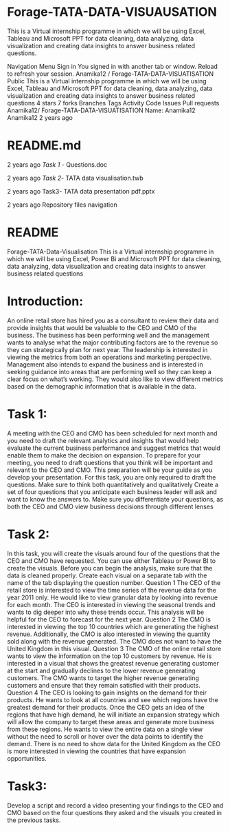 # Forage-TATA-DATA-VISUAUSATION
This is a Virtual internship programme in which we will be using Excel, Tableau and Microsoft PPT for data cleaning, data analyzing, data visualization and creating data insights to answer business related questions.

Navigation Menu
Sign in
 You signed in with another tab or window. Reload to refresh your session.
Anamika12
/
Forage-TATA-DATA-VISUATISATION
Public
This is a Virtual internship programme in which we will be using Excel, Tableau and Microsoft PPT for data cleaning, data analyzing, data visualization and creating data insights to answer business related questions 4 stars 7 forks Branches Tags Activity Code Issues Pull requests Anamika12/
Forage-TATA-DATA-VISUATISATION
Name: Anamika12
Anamika12
2 years ago

# README.md
2 years ago
*Task 1* - Questions.doc

2 years ago
*Task 2*- TATA data visualisation.twb

2 years ago
Task3- TATA data presentation pdf.pptx

2 years ago
Repository files navigation

# README
Forage-TATA-Data-Visualisation
This is a Virtual internship programme in which we will be using Excel, Power Bi and Microsoft PPT for data cleaning, data analyzing, data visualization and creating data insights to answer business related questions

# Introduction:
An online retail store has hired you as a consultant to review their data and provide insights that would be valuable to the CEO and CMO of the business. The business has been performing well and the management wants to analyse what the major contributing factors are to the revenue so they can strategically plan for next year. The leadership is interested in viewing the metrics from both an operations and marketing perspective. Management also intends to expand the business and is interested in seeking guidance into areas that are performing well so they can keep a clear focus on what’s working. They would also like to view different metrics based on the demographic information that is available in the data.

# Task 1: 
A meeting with the CEO and CMO has been scheduled for next month and you need to draft the relevant analytics and insights that would help evaluate the current business performance and suggest metrics that would enable them to make the decision on expansion. To prepare for your meeting, you need to draft questions that you think will be important and relevant to the CEO and CMO. This preparation will be your guide as you develop your presentation. For this task, you are only required to draft the questions. Make sure to think both quantitatively and qualitatively Create a set of four questions that you anticipate each business leader will ask and want to know the answers to. Make sure you differentiate your questions, as both the CEO and CMO view business decisions through different lenses

# Task 2: 
In this task, you will create the visuals around four of the questions that the CEO and CMO have requested. You can use either Tableau or Power BI to create the visuals. Before you can begin the analysis, make sure that the data is cleaned properly. Create each visual on a separate tab with the name of the tab displaying the question number. Question 1 The CEO of the retail store is interested to view the time series of the revenue data for the year 2011 only. He would like to view granular data by looking into revenue for each month. The CEO is interested in viewing the seasonal trends and wants to dig deeper into why these trends occur. This analysis will be helpful for the CEO to forecast for the next year. Question 2 The CMO is interested in viewing the top 10 countries which are generating the highest revenue. Additionally, the CMO is also interested in viewing the quantity sold along with the revenue generated. The CMO does not want to have the United Kingdom in this visual. Question 3 The CMO of the online retail store wants to view the information on the top 10 customers by revenue. He is interested in a visual that shows the greatest revenue generating customer at the start and gradually declines to the lower revenue generating customers. The CMO wants to target the higher revenue generating customers and ensure that they remain satisfied with their products. Question 4 The CEO is looking to gain insights on the demand for their products. He wants to look at all countries and see which regions have the greatest demand for their products. Once the CEO gets an idea of the regions that have high demand, he will initiate an expansion strategy which will allow the company to target these areas and generate more business from these regions. He wants to view the entire data on a single view without the need to scroll or hover over the data points to identify the demand. There is no need to show data for the United Kingdom as the CEO is more interested in viewing the countries that have expansion opportunities.

# Task3: 
Develop a script and record a video presenting your findings to the CEO and CMO based on the four questions they asked and the visuals you created in the previous tasks.
